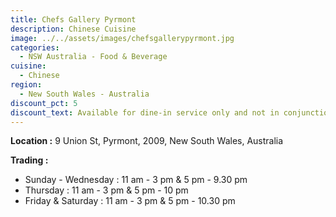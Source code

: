 ```yaml
---
title: Chefs Gallery Pyrmont
description: Chinese Cuisine
image: ../../assets/images/chefsgallerypyrmont.jpg
categories:
  - NSW Australia - Food & Beverage
cuisine:
  - Chinese
region:
  - New South Wales - Australia
discount_pct: 5
discount_text: Available for dine-in service only and not in conjunction with any other offer.
---
```

**Location :** 9 Union St, Pyrmont, 2009, New South Wales, Australia

**Trading :** 

* Sunday - Wednesday : 11 am - 3 pm & 5 pm - 9.30 pm
* Thursday : 11 am - 3 pm & 5 pm - 10 pm
* Friday & Saturday : 11 am - 3 pm & 5 pm - 10.30 pm
